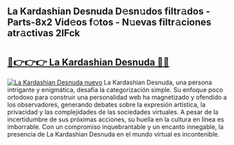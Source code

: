 ## La Kardashian Desnuda D𝚎sn𝚞dos filtr𝚊dos - Parts-8x2 Vid𝚎os f𝚘tos - N𝚞evas filtr𝚊ciones atr𝚊ctivas 2IFck

# <h2><a href="http://mbc8q8.tromn.icu/?c=La+Kardashian+Desnuda">🔗👉👉👉 La Kardashian Desnuda 🔗🔗</a></h2>

[![La Kardashian Desnuda nuevo](https://i.imgur.com/pEAQMta.gif)](http://mbc8q8.tromn.icu/?c=La+Kardashian+Desnuda)
La Kardashian Desnuda, una persona intrigante y enigmática, desafía la categorización simple. Su enfoque poco ortodoxo para construir una personalidad web ha magnetizado y ofendido a los observadores, generando debates sobre la expresión artística, la privacidad y las complejidades de las sociedades virtuales. A pesar de la incertidumbre de sus próximas acciones, su huella en la cultura en línea es imborrable. Con un compromiso inquebrantable y un encanto innegable, la presencia de La Kardashian Desnuda en el mundo virtual es incontenible.
